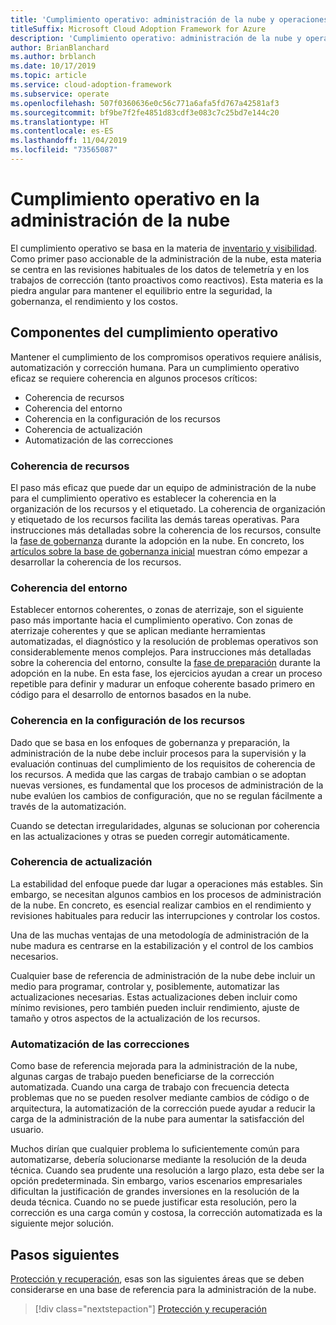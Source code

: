 ```yaml
---
title: 'Cumplimiento operativo: administración de la nube y operaciones'
titleSuffix: Microsoft Cloud Adoption Framework for Azure
description: 'Cumplimiento operativo: administración de la nube y operaciones'
author: BrianBlanchard
ms.author: brblanch
ms.date: 10/17/2019
ms.topic: article
ms.service: cloud-adoption-framework
ms.subservice: operate
ms.openlocfilehash: 507f0360636e0c56c771a6afa5fd767a42581af3
ms.sourcegitcommit: bf9be7f2fe4851d83cdf3e083c7c25bd7e144c20
ms.translationtype: HT
ms.contentlocale: es-ES
ms.lasthandoff: 11/04/2019
ms.locfileid: "73565087"
---
```

# <a name="operational-compliance-in-cloud-management"></a>Cumplimiento operativo en la administración de la nube

El cumplimiento operativo se basa en la materia de [inventario y visibilidad](./inventory.md). Como primer paso accionable de la administración de la nube, esta materia se centra en las revisiones habituales de los datos de telemetría y en los trabajos de corrección (tanto proactivos como reactivos). Esta materia es la piedra angular para mantener el equilibrio entre la seguridad, la gobernanza, el rendimiento y los costos.

## <a name="components-of-operations-compliance"></a>Componentes del cumplimiento operativo

Mantener el cumplimiento de los compromisos operativos requiere análisis, automatización y corrección humana. Para un cumplimiento operativo eficaz se requiere coherencia en algunos procesos críticos:

- Coherencia de recursos
- Coherencia del entorno
- Coherencia en la configuración de los recursos
- Coherencia de actualización
- Automatización de las correcciones

### <a name="resource-consistency"></a>Coherencia de recursos

El paso más eficaz que puede dar un equipo de administración de la nube para el cumplimiento operativo es establecer la coherencia en la organización de los recursos y el etiquetado. La coherencia de organización y etiquetado de los recursos facilita las demás tareas operativas. Para instrucciones más detalladas sobre la coherencia de los recursos, consulte la [fase de gobernanza](../../govern/index.md) durante la adopción en la nube. En concreto, los [artículos sobre la base de gobernanza inicial](../../govern/initial-foundation.md) muestran cómo empezar a desarrollar la coherencia de los recursos.

### <a name="environment-consistency"></a>Coherencia del entorno

Establecer entornos coherentes, o zonas de aterrizaje, son el siguiente paso más importante hacia el cumplimiento operativo. Con zonas de aterrizaje coherentes y que se aplican mediante herramientas automatizadas, el diagnóstico y la resolución de problemas operativos son considerablemente menos complejos. Para instrucciones más detalladas sobre la coherencia del entorno, consulte la [fase de preparación](../../ready/index.md) durante la adopción en la nube. En esta fase, los ejercicios ayudan a crear un proceso repetible para definir y madurar un enfoque coherente basado primero en código para el desarrollo de entornos basados en la nube.

### <a name="resource-configuration-consistency"></a>Coherencia en la configuración de los recursos

Dado que se basa en los enfoques de gobernanza y preparación, la administración de la nube debe incluir procesos para la supervisión y la evaluación continuas del cumplimiento de los requisitos de coherencia de los recursos. A medida que las cargas de trabajo cambian o se adoptan nuevas versiones, es fundamental que los procesos de administración de la nube evalúen los cambios de configuración, que no se regulan fácilmente a través de la automatización.

Cuando se detectan irregularidades, algunas se solucionan por coherencia en las actualizaciones y otras se pueden corregir automáticamente.

### <a name="update-consistency"></a>Coherencia de actualización

La estabilidad del enfoque puede dar lugar a operaciones más estables. Sin embargo, se necesitan algunos cambios en los procesos de administración de la nube. En concreto, es esencial realizar cambios en el rendimiento y revisiones habituales para reducir las interrupciones y controlar los costos.

Una de las muchas ventajas de una metodología de administración de la nube madura es centrarse en la estabilización y el control de los cambios necesarios.

Cualquier base de referencia de administración de la nube debe incluir un medio para programar, controlar y, posiblemente, automatizar las actualizaciones necesarias. Estas actualizaciones deben incluir como mínimo revisiones, pero también pueden incluir rendimiento, ajuste de tamaño y otros aspectos de la actualización de los recursos.

### <a name="remediation-automation"></a>Automatización de las correcciones

Como base de referencia mejorada para la administración de la nube, algunas cargas de trabajo pueden beneficiarse de la corrección automatizada. Cuando una carga de trabajo con frecuencia detecta problemas que no se pueden resolver mediante cambios de código o de arquitectura, la automatización de la corrección puede ayudar a reducir la carga de la administración de la nube para aumentar la satisfacción del usuario.

Muchos dirían que cualquier problema lo suficientemente común para automatizarse, debería solucionarse mediante la resolución de la deuda técnica. Cuando sea prudente una resolución a largo plazo, esta debe ser la opción predeterminada. Sin embargo, varios escenarios empresariales dificultan la justificación de grandes inversiones en la resolución de la deuda técnica. Cuando no se puede justificar esta resolución, pero la corrección es una carga común y costosa, la corrección automatizada es la siguiente mejor solución.

## <a name="next-steps"></a>Pasos siguientes

[Protección y recuperación](./protect.md), esas son las siguientes áreas que se deben considerarse en una base de referencia para la administración de la nube.

> [!div class="nextstepaction"]
> [Protección y recuperación](./protect.md)
